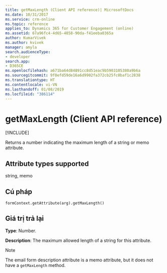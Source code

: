```yaml
---
title: getMaxLength (Client API reference)| MicrosoftDocs
ms.date: 10/31/2017
ms.service: crm-online
ms.topic: reference
applies_to: Dynamics 365 for Customer Engagement (online)
ms.assetid: 67a96fc4-4d65-4858-90da-f41eeba0365a
author: KumarVivek
ms.author: kvivek
manager: amyla
search.audienceType:
- developer
search.app:
- D365CE
ms.openlocfilehash: a671ba64d84891cc8d51eac9b5903105380a9b6a
ms.sourcegitcommit: 9f0efd59de16a6d9902fa372cb25fc0baf1c2838
ms.translationtype: HT
ms.contentlocale: vi-VN
ms.lasthandoff: 01/08/2019
ms.locfileid: "386114"
---
```

# <a name="getmaxlength-client-api-reference"></a>getMaxLength (Client API reference)

[!INCLUDE[](../../../../includes/cc_applies_to_update_9_0_0.md)]

Returns a number indicating the maximum length of a string or memo attribute. 

## <a name="attribute-types-supported"></a>Attribute types supported

string, memo

## <a name="syntax"></a>Cú pháp

`formContext.getAttribute(arg).getMaxLength()`

## <a name="return-value"></a>Giá trị trả lại

**Type**: Number. 

**Description**: The maximum allowed length of a string for this attribute.

> [!NOTE]
> The email form description attribute is a memo attribute, but it does not have a `getMaxLength` method.
